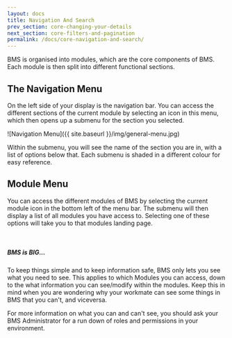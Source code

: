 ```yaml
---
layout: docs
title: Navigation And Search
prev_section: core-changing-your-details
next_section: core-filters-and-pagination
permalink: /docs/core-navigation-and-search/
---
```


BMS is organised into modules, which are the core components of BMS. Each module is then split into different functional sections.

## The Navigation Menu

On the left side of your display is the navigation bar. You can access the different sections of the current module by selecting an icon in this menu, which then opens up a submenu for the section you selected.

![Navigation Menu]({{ site.baseurl }}/img/general-menu.jpg)

Within the submenu, you will see the name of the section you are in, with a list of options below that. Each submenu is shaded in a different colour for easy reference.

## Module Menu

You can access the different modules of BMS by selecting the current module icon in the bottom left of the menu bar. The submenu will then display a list of all modules you have access to. Selecting one of these options will take you to that modules landing page.

<div class="note info">
  <span class="icon-quote-left icon-large">&nbsp;</span>
  <h5>BMS is BIG...</h5>
  <p>To keep things simple and to keep information safe, BMS only lets you see what you need to see. This applies to which Modules you can access, down to the what information you can see/modify within the modules. Keep this in mind when you are wondering why your workmate can see some things in BMS that you can't, and viceversa.</p>
</div>

For more information on what you can and can't see, you should ask your BMS Administrator for a run down of roles and permissions in your environment.